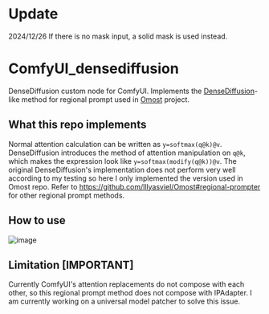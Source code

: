 # Update

2024/12/26 If there is no mask input, a solid mask is used instead.



# ComfyUI_densediffusion
DenseDiffusion custom node for ComfyUI. Implements the [DenseDiffusion](https://github.com/naver-ai/DenseDiffusion)-like method for regional prompt used in [Omost](https://github.com/lllyasviel/Omost) project.

## What this repo implements
Normal attention calculation can be written as `y=softmax(q@k)@v`. DenseDiffusion introduces the method of attention manipulation on `q@k`, which makes the expression look like `y=softmax(modify(q@k))@v`.
The original DenseDiffusion's implementation does not perform very well according to my testing so here I only implemented the version used in Omost repo. Refer to https://github.com/lllyasviel/Omost#regional-prompter for other regional prompt methods.

## How to use
![image](https://github.com/huchenlei/ComfyUI_densediffusion/assets/20929282/d75c1354-8f62-4e84-9b9c-67698e2a5f32)

## Limitation [IMPORTANT]
Currently ComfyUI's attention replacements do not compose with each other, so this regional prompt method does not compose with IPAdapter. I am currently working on a universal model patcher to solve this issue.
